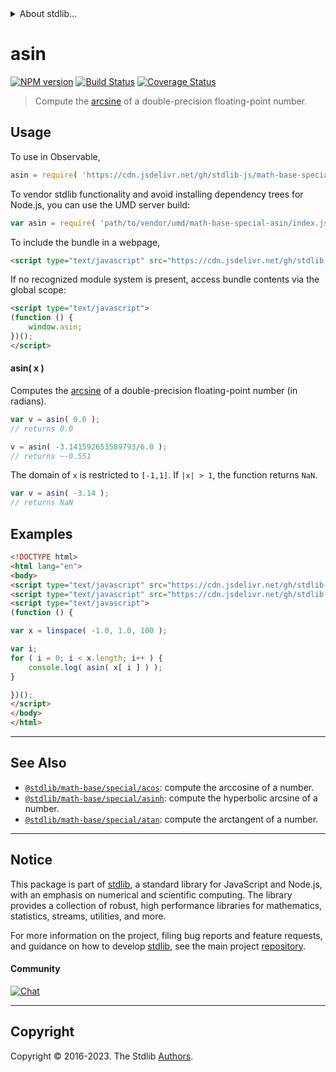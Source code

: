 <!--

@license Apache-2.0

Copyright (c) 2022 The Stdlib Authors.

Licensed under the Apache License, Version 2.0 (the "License");
you may not use this file except in compliance with the License.
You may obtain a copy of the License at

   http://www.apache.org/licenses/LICENSE-2.0

Unless required by applicable law or agreed to in writing, software
distributed under the License is distributed on an "AS IS" BASIS,
WITHOUT WARRANTIES OR CONDITIONS OF ANY KIND, either express or implied.
See the License for the specific language governing permissions and
limitations under the License.

-->


<details>
  <summary>
    About stdlib...
  </summary>
  <p>We believe in a future in which the web is a preferred environment for numerical computation. To help realize this future, we've built stdlib. stdlib is a standard library, with an emphasis on numerical and scientific computation, written in JavaScript (and C) for execution in browsers and in Node.js.</p>
  <p>The library is fully decomposable, being architected in such a way that you can swap out and mix and match APIs and functionality to cater to your exact preferences and use cases.</p>
  <p>When you use stdlib, you can be absolutely certain that you are using the most thorough, rigorous, well-written, studied, documented, tested, measured, and high-quality code out there.</p>
  <p>To join us in bringing numerical computing to the web, get started by checking us out on <a href="https://github.com/stdlib-js/stdlib">GitHub</a>, and please consider <a href="https://opencollective.com/stdlib">financially supporting stdlib</a>. We greatly appreciate your continued support!</p>
</details>

# asin

[![NPM version][npm-image]][npm-url] [![Build Status][test-image]][test-url] [![Coverage Status][coverage-image]][coverage-url] <!-- [![dependencies][dependencies-image]][dependencies-url] -->

> Compute the [arcsine][arcsine] of a double-precision floating-point number.



<section class="usage">

## Usage

To use in Observable,

```javascript
asin = require( 'https://cdn.jsdelivr.net/gh/stdlib-js/math-base-special-asin@v0.1.0-umd/browser.js' )
```

To vendor stdlib functionality and avoid installing dependency trees for Node.js, you can use the UMD server build:

```javascript
var asin = require( 'path/to/vendor/umd/math-base-special-asin/index.js' )
```

To include the bundle in a webpage,

```html
<script type="text/javascript" src="https://cdn.jsdelivr.net/gh/stdlib-js/math-base-special-asin@v0.1.0-umd/browser.js"></script>
```

If no recognized module system is present, access bundle contents via the global scope:

```html
<script type="text/javascript">
(function () {
    window.asin;
})();
</script>
```

#### asin( x )

Computes the [arcsine][arcsine] of a double-precision floating-point number (in radians).

```javascript
var v = asin( 0.0 );
// returns 0.0

v = asin( -3.141592653589793/6.0 );
// returns ~-0.551
```

The domain of `x` is restricted to `[-1,1]`. If `|x| > 1`, the function returns `NaN`.

```javascript
var v = asin( -3.14 );
// returns NaN
```

</section>

<!-- /.usage -->

<section class="examples">

## Examples

<!-- eslint no-undef: "error" -->

```html
<!DOCTYPE html>
<html lang="en">
<body>
<script type="text/javascript" src="https://cdn.jsdelivr.net/gh/stdlib-js/array-base-linspace@umd/browser.js"></script>
<script type="text/javascript" src="https://cdn.jsdelivr.net/gh/stdlib-js/math-base-special-asin@v0.1.0-umd/browser.js"></script>
<script type="text/javascript">
(function () {

var x = linspace( -1.0, 1.0, 100 );

var i;
for ( i = 0; i < x.length; i++ ) {
    console.log( asin( x[ i ] ) );
}

})();
</script>
</body>
</html>
```

</section>

<!-- /.examples -->

<!-- C interface documentation. -->



<!-- Section for related `stdlib` packages. Do not manually edit this section, as it is automatically populated. -->

<section class="related">

* * *

## See Also

-   <span class="package-name">[`@stdlib/math-base/special/acos`][@stdlib/math/base/special/acos]</span><span class="delimiter">: </span><span class="description">compute the arccosine of a number.</span>
-   <span class="package-name">[`@stdlib/math-base/special/asinh`][@stdlib/math/base/special/asinh]</span><span class="delimiter">: </span><span class="description">compute the hyperbolic arcsine of a number.</span>
-   <span class="package-name">[`@stdlib/math-base/special/atan`][@stdlib/math/base/special/atan]</span><span class="delimiter">: </span><span class="description">compute the arctangent of a number.</span>

</section>

<!-- /.related -->

<!-- Section for all links. Make sure to keep an empty line after the `section` element and another before the `/section` close. -->


<section class="main-repo" >

* * *

## Notice

This package is part of [stdlib][stdlib], a standard library for JavaScript and Node.js, with an emphasis on numerical and scientific computing. The library provides a collection of robust, high performance libraries for mathematics, statistics, streams, utilities, and more.

For more information on the project, filing bug reports and feature requests, and guidance on how to develop [stdlib][stdlib], see the main project [repository][stdlib].

#### Community

[![Chat][chat-image]][chat-url]

---

## Copyright

Copyright &copy; 2016-2023. The Stdlib [Authors][stdlib-authors].

</section>

<!-- /.stdlib -->

<!-- Section for all links. Make sure to keep an empty line after the `section` element and another before the `/section` close. -->

<section class="links">

[npm-image]: http://img.shields.io/npm/v/@stdlib/math-base-special-asin.svg
[npm-url]: https://npmjs.org/package/@stdlib/math-base-special-asin

[test-image]: https://github.com/stdlib-js/math-base-special-asin/actions/workflows/test.yml/badge.svg?branch=v0.1.0
[test-url]: https://github.com/stdlib-js/math-base-special-asin/actions/workflows/test.yml?query=branch:v0.1.0

[coverage-image]: https://img.shields.io/codecov/c/github/stdlib-js/math-base-special-asin/main.svg
[coverage-url]: https://codecov.io/github/stdlib-js/math-base-special-asin?branch=main

<!--

[dependencies-image]: https://img.shields.io/david/stdlib-js/math-base-special-asin.svg
[dependencies-url]: https://david-dm.org/stdlib-js/math-base-special-asin/main

-->

[chat-image]: https://img.shields.io/gitter/room/stdlib-js/stdlib.svg
[chat-url]: https://app.gitter.im/#/room/#stdlib-js_stdlib:gitter.im

[stdlib]: https://github.com/stdlib-js/stdlib

[stdlib-authors]: https://github.com/stdlib-js/stdlib/graphs/contributors

[umd]: https://github.com/umdjs/umd
[es-module]: https://developer.mozilla.org/en-US/docs/Web/JavaScript/Guide/Modules

[deno-url]: https://github.com/stdlib-js/math-base-special-asin/tree/deno
[umd-url]: https://github.com/stdlib-js/math-base-special-asin/tree/umd
[esm-url]: https://github.com/stdlib-js/math-base-special-asin/tree/esm
[branches-url]: https://github.com/stdlib-js/math-base-special-asin/blob/main/branches.md

[arcsine]: https://en.wikipedia.org/wiki/Inverse_trigonometric_functions

<!-- <related-links> -->

[@stdlib/math/base/special/acos]: https://github.com/stdlib-js/math-base-special-acos/tree/umd

[@stdlib/math/base/special/asinh]: https://github.com/stdlib-js/math-base-special-asinh/tree/umd

[@stdlib/math/base/special/atan]: https://github.com/stdlib-js/math-base-special-atan/tree/umd

<!-- </related-links> -->

</section>

<!-- /.links -->
